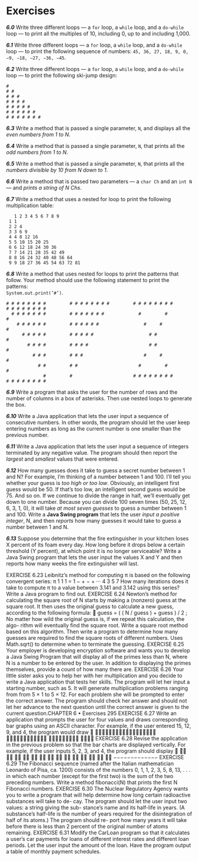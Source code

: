 # Exercises

***6.0*** Write three different loops — a `for` loop, a `while` loop, and a `do-while` loop — to print all the multiples of 10, including 0, up to and including 1,000.

***6.1*** Write three different loops — a `for` loop, a `while` loop, and a `do-while` loop — to print the following sequence of numbers: `45, 36, 27, 18, 9, 0, −9, −18, −27, −36, −45`.

***6.2*** Write three different loops — a `for` loop, a `while` loop, and a `do-while` loop — to print the following ski-jump design:

`#`  
`# #`  
`# # #`  
`# # # #`  
`# # # # #`  
`# # # # # #`  
`# # # # # # #`

***6.3*** Write a method that is passed a single parameter, `N`, and displays all the *even numbers from 1 to N*.

***6.4*** Write a method that is passed a single parameter, `N`, that prints all the *odd numbers from 1 to N*.

***6.5*** Write a method that is passed a single parameter, `N`, that prints all the *numbers divisible by 10 from N down to 1*.

***6.6*** Write a method that is passed two parameters — a `char Ch` and an `int N` — and *prints a string of N Chs*.

***6.7*** Write a method that uses a nested for loop to print the following multiplication table:

       1 2 3 4 5 6 7 8 9
     1 1
     2 2 4 
     3 3 6 9
     4 4 8 12 16
     5 5 10 15 20 25
     6 6 12 18 24 30 36
     7 7 14 21 28 35 42 49
     8 8 16 24 32 40 48 56 64
     9 9 18 27 36 45 54 63 72 81

***6.8*** Write a method that uses nested for loops to print the patterns that follow. Your method should use the following statement to print the patterns:  
`System.out.print(’#’)`.

    # # # # # # # #         # # # # # # # #         # # # # # # # #         # # # # # # # #
      # # # # # # #         # # # # # # #             #         #                       #
        # # # # # #         # # # # # #                 #     #                       #
          # # # # #         # # # # #                     # #                       #
            # # # #         # # # #                       # #                     #
              # # #         # # #                       #     #                 #
                # #         # #                       #         #             #
                  #         #                       # # # # # # # #         # # # # # # # #

***6.9*** Write a program that asks the user for the number of rows and the number of columns in a box of asterisks. Then use nested loops to generate the box.

***6.10*** Write a Java application that lets the user input a sequence of consecutive numbers. In other words, the program should let the user keep entering numbers as long as the current number is one smaller than the previous number.

***6.11*** Write a Java application that lets the user input a sequence of integers terminated by any negative value. The program should then report the *largest* and *smallest* values that were entered.

***6.12*** How many guesses does it take to guess a secret number between 1 and N? For example, I’m thinking of a number between 1 and 100. I’ll tell you whether your guess is *too high or too low*. Obviously, an intelligent first guess would be 50. If that’s too low, an intelligent second guess would be 75. And so on. If we continue to divide the range in half, we’ll eventually get down to one number. Because you can divide 100 seven times (50, 25, 12, 6, 3, 1, 0), it will take *at most seven guesses* to guess a number between 1 and 100. Write a **Java Swing program** that lets the user *input a positive integer*, N, and then *reports* how many guesses it would take to guess a number between 1 and N.

***6.13*** Suppose you determine that the fire extinguisher in your kitchen loses X percent of its foam every day. How long before it drops below a certain threshold (Y percent), at which point it is no longer serviceable? Write a Java Swing program that lets the user input the values X and Y and then reports how many weeks the fire extinguisher will last.

EXERCISE 6.23 Leibnitz’s method for computing π is based on the following
convergent series:
π
1
1
1
= 1 − + − + ···
4
3
5
7
How many iterations does it take to compute π to a value between 3.141 and 3.142
using this series? Write a Java program to find out.
EXERCISE 6.24 Newton’s method for calculating the square root of N starts by
making a (nonzero) guess at the square root. It then uses the original guess to
calculate a new guess, according to the following formula:

guess = ( ( N / guess ) + guess ) / 2 ;
No matter how wild the original guess is, if we repeat this calculation, the algo-
rithm will eventually find the square root. Write a square root method based on
this algorithm. Then write a program to determine how many guesses are required
to find the square roots of different numbers. Uses Math.sqrt() to determine
when to terminate the guessing.
EXERCISE 6.25 Your employer is developing encryption software and wants
you to develop a Java Swing Program that will display all of the primes less than
N, where N is a number to be entered by the user. In addition to displaying the
primes themselves, provide a count of how many there are.
EXERCISE 6.26 Your little sister asks you to help her with her multiplication
and you decide to write a Java application that tests her skills. The program will
let her input a starting number, such as 5. It will generate multiplication problems
ranging from from 5 × 1 to 5 × 12. For each problem she will be prompted to enter
the correct answer. The program should check her answer and should not let
her advance to the next question until the correct answer is given to the current
question.CHAPTER 6 •
Exercises
295
EXERCISE 6.27 Write an application that prompts the user for four values and
draws corresponding bar graphs using an ASCII character. For example, if the
user entered 15, 12, 9, and 4, the program would draw

∗∗∗∗∗∗∗∗∗∗∗∗∗∗∗∗∗∗
∗∗∗∗∗∗∗∗∗∗∗∗
∗∗∗∗∗∗∗∗∗
∗∗∗∗
EXERCISE 6.28 Revise the application in the previous problem so that the bar
charts are displayed vertically. For example, if the user inputs 5, 2, 3, and 4, the
program should display

∗∗
∗∗
∗∗
∗∗
∗∗ ∗∗
∗∗ ∗∗ ∗∗ ∗∗
∗∗ ∗∗ ∗∗ ∗∗
−−−−−−−−−−−−−
EXERCISE 6.29 The Fibonacci sequence (named after the Italian mathematician
Leonardo of Pisa, ca. 1200) consists of the numbers 0, 1, 1, 2, 3, 5, 8, 13, . . . in which
each number (except for the first two) is the sum of the two preceding numbers.
Write a method fibonacci(N) that prints the first N Fibonacci numbers.
EXERCISE 6.30 The Nuclear Regulatory Agency wants you to write a program
that will help determine how long certain radioactive substances will take to de-
cay. The program should let the user input two values: a string giving the sub-
stance’s name and its half-life in years. (A substance’s half-life is the number of
years required for the disintegration of half of its atoms.) The program should re-
port how many years it will take before there is less than 2 percent of the original
number of atoms remaining.
EXERCISE 6.31 Modify the CarLoan program so that it calculates a user’s car
payments for loans of different interest rates and different loan periods. Let the
user input the amount of the loan. Have the program output a table of monthly
payment schedules.
